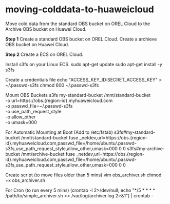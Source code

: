 # moving-colddata-to-huaweicloud
Move cold data from the standard OBS bucket on OREL Cloud to the Archive OBS bucket on Huawei Cloud.

**Step 1**
Create a standard OBS bucket on OREL Cloud.
Create a archieve OBS bucket on Huawei Cloud.

**Step 2**
Create a ECS on OREL Cloud.

Install s3fs on your Linux ECS.
    sudo apt-get update
    sudo apt-get install -y s3fs

Create a credentials file
    echo "ACCESS_KEY_ID:SECRET_ACCESS_KEY" > ~/.passwd-s3fs
    chmod 600 ~/.passwd-s3fs

Mount OBS Buckets
    s3fs my-standard-bucket /mnt/standard-bucket \
    -o url=https://obs.{region-id}.myhuaweicloud.com \
    -o passwd_file=~/.passwd-s3fs \
    -o use_path_request_style \
    -o allow_other \
    -o umask=000
    
For Automatic Mounting at Boot (Add to /etc/fstab)
    s3fs#my-standard-bucket /mnt/standard-bucket fuse _netdev,url=https://obs.{region-id}.myhuaweicloud.com,passwd_file=/home/ubuntu/.passwd-s3fs,use_path_request_style,allow_other,umask=000 0 0
    s3fs#my-archive-bucket /mnt/archive-bucket fuse _netdev,url=https://obs.{region-id}.myhuaweicloud.com,passwd_file=/home/ubuntu/.passwd-s3fs,use_path_request_style,allow_other,umask=000 0 0

Create script (to move files older than 5 mins)
  vim obs_archiver.sh 
  chmod +x obs_archiver.sh

For Cron (to run every 5 mins)
  (crontab -l 2>/dev/null; echo "*/5 * * * * /path/to/simple_archiver.sh >> /var/log/archiver.log 2>&1") | crontab -


